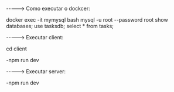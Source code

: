 -----> Como executar o dockcer:

docker exec -it mymysql bash
mysql -u root --password
root
show databases;
use tasksdb;
select * from tasks;


-----> Executar client:

cd client

-npm run dev

-----> Executar server:

-npm run dev
